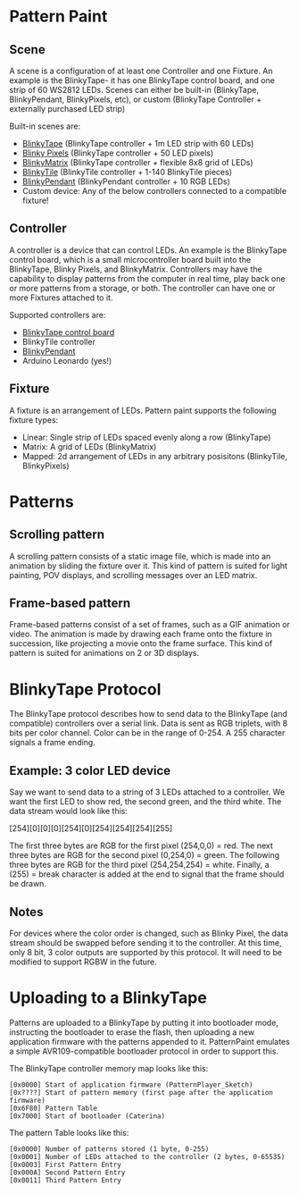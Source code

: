 
# Pattern Paint

## Scene
A scene is a configuration of at least one Controller and one Fixture. An example is the BlinkyTape- it has one BlinkyTape control board, and one strip of 60 WS2812 LEDs. Scenes can either be built-in (BlinkyTape, BlinkyPendant, BlinkyPixels, etc), or custom (BlinkyTape Controller + externally purchased LED strip)

Built-in scenes are:

* [BlinkyTape](http://shop.blinkinlabs.com/products/blinkytape-basic) (BlinkyTape controller + 1m LED strip with 60 LEDs)
* [Blinky Pixels](http://shop.blinkinlabs.com/products/blinky-pixels) (BlinkyTape controller + 50 LED pixels)
* [BlinkyMatrix](http://shop.blinkinlabs.com/products/blinky-matrix) (BlinkyTape controller + flexible 8x8 grid of LEDs)
* [BlinkyTile](http://shop.blinkinlabs.com/products/blinkytile-kit) (BlinkyTile controller + 1-140 BlinkyTile pieces)
* [BlinkyPendant](http://shop.blinkinlabs.com/products/blinky-pendant) (BlinkyPendant controller + 10 RGB LEDs)
* Custom device: Any of the below controllers connected to a compatible fixture!

## Controller
A controller is a device that can control LEDs. An example is the BlinkyTape control board, which is a small microcontroller board built into the BlinkyTape, Blinky Pixels, and BlinkyMatrix. Controllers may have the capability to display patterns from the computer in real time, play back one or more patterns from a storage, or both. The controller can have one or more Fixtures attached to it.

Supported controllers are:

* [BlinkyTape control board](http://shop.blinkinlabs.com/products/blinkytape-control-board)
* BlinkyTile controller
* [BlinkyPendant](http://shop.blinkinlabs.com/products/blinky-pendant)
* Arduino Leonardo (yes!)

## Fixture
A fixture is an arrangement of LEDs. Pattern paint supports the following fixture types:

* Linear: Single strip of LEDs spaced evenly along a row (BlinkyTape)
* Matrix: A grid of LEDs (BlinkyMatrix)
* Mapped: 2d arrangement of LEDs in any arbitrary posisitons (BlinkyTile, BlinkyPixels)

# Patterns

## Scrolling pattern
A scrolling pattern consists of a static image file, which is made into an animation by sliding the fixture over it. This kind of pattern is suited for light painting, POV displays, and scrolling messages over an LED matrix.

## Frame-based pattern
Frame-based patterns consist of a set of frames, such as a GIF animation or video. The animation is made by drawing each frame onto the fixture in succession, like projecting a movie onto the frame surface. This kind of pattern is suited for animations on 2 or 3D displays.

# BlinkyTape Protocol

The BlinkyTape protocol describes how to send data to the BlinkyTape (and compatible) controllers over a serial link. Data is sent as RGB triplets, with 8 bits per color channel. Color can be in the range of 0-254. A 255 character signals a frame ending.

## Example: 3 color LED device

Say we want to send data to a string of 3 LEDs attached to a controller. We want the first LED to show red, the second green, and the third white. The data stream would look like this:

[254][0][0][0][254][0][254][254][254][255]

The first three bytes are RGB for the first pixel (254,0,0) = red. The next three bytes are RGB for the second pixel (0,254,0) = green. The following three bytes are RGB for the third pixel (254,254,254) = white. Finally, a (255) = break character is added at the end to signal that the frame should be drawn.

## Notes

For devices where the color order is changed, such as Blinky Pixel, the data stream should be swapped before sending it to the controller. At this time, only 8 bit, 3 color outputs are supported by this protocol. It will need to be modified to support RGBW in the future.

# Uploading to a BlinkyTape

Patterns are uploaded to a BlinkyTape by putting it into bootloader mode, instructing the bootloader to erase the flash, then uploading a new application firmware with the patterns appended to it. PatternPaint emulates a simple AVR109-compatible bootloader protocol in order to support this.

The BlinkyTape controller memory map looks like this:

	[0x0000] Start of application firmware (PatternPlayer_Sketch)
	[0x????] Start of pattern memory (first page after the application firmware)
	[0x6F80] Pattern Table
	[0x7000] Start of bootloader (Caterina)

The pattern Table looks like this:

	[0x0000] Number of patterns stored (1 byte, 0-255)
	[0x0001] Number of LEDs attached to the controller (2 bytes, 0-65535)
	[0x0003] First Pattern Entry
	[0x000A] Second Pattern Entry
	[0x0011] Third Pattern Entry
